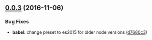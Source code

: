 <a name="0.0.3"></a>
## [0.0.3](https://github.com/ellerbrock/error-log/compare/v0.0.3...v0.0.3) (2016-11-06)


### Bug Fixes

* **babel:** change preset to es2015 for older node versions ([d7680c3](https://github.com/ellerbrock/error-log/commit/d7680c3))




